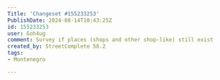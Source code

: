 ```yaml
---
Title: 'Changeset #155233253'
PublishDate: 2024-08-14T10:43:25Z
id: 155233253
user: Goh4ug
comment: Survey if places (shops and other shop-like) still exist
created_by: StreetComplete 58.2
tags:
- Montenegro

---
```

